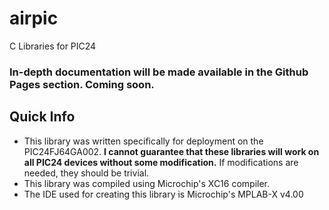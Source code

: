 # airpic
C Libraries for PIC24

### In-depth documentation will be made available in the Github Pages section. Coming soon.

## Quick Info

- This library was written specifically for deployment on the PIC24FJ64GA002. **I cannot guarantee that these libraries will work on all PIC24 devices without some modification.** If modifications are needed, they should be trivial.
- This library was compiled using Microchip's XC16 compiler.
- The IDE used for creating this library is Microchip's MPLAB-X v4.00
